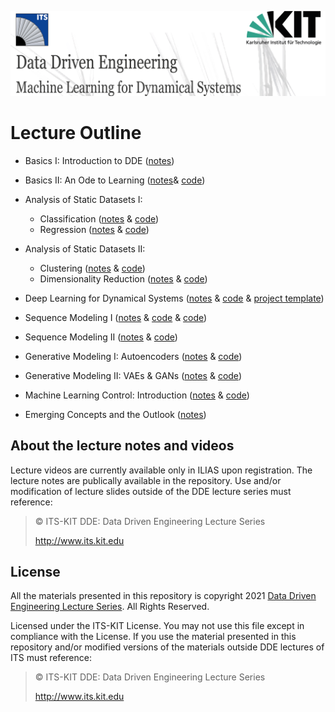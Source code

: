 [![banner](others/images/ml1.PNG)](https://www.its.kit.edu/Lehrveranstaltungen_DataDrivenEngineering_I.php)

# Lecture Outline

- Basics I: Introduction to DDE ([notes](/DDE_I_ML_Dynamical_Systems/Lecture%201/Lecture_1.pdf))

- Basics II: An Ode to Learning ([notes](/DDE_I_ML_Dynamical_Systems/Lecture%202/Lecture_2.pdf)& [code](/DDE_I_ML_Dynamical_Systems/Lecture%202/Lecture_0.ipynb))

- Analysis of Static Datasets I: 
	- Classification ([notes](/DDE_I_ML_Dynamical_Systems/Lecture%203/Lecture_3.pdf) & [code](/DDE_I_ML_Dynamical_Systems/Lecture%203/Lecture_1.ipynb))
	- Regression ([notes](/DDE_I_ML_Dynamical_Systems/Lecture%204/Lecture_4.pdf) & [code](/DDE_I_ML_Dynamical_Systems/Lecture%204/Lecture_2.ipynb))

- Analysis of Static Datasets II: 
	- Clustering ([notes](/DDE_I_ML_Dynamical_Systems/Lecture%205/Lecture_5.pdf) & [code](/DDE_I_ML_Dynamical_Systems/Lecture%205/Lecture_3.ipynb))
	- Dimensionality Reduction ([notes](/DDE_I_ML_Dynamical_Systems/Lecture%206/Lecture_6.pdf) & [code](/DDE_I_ML_Dynamical_Systems/Lecture%206/Lecture_4.ipynb))

- Deep Learning for Dynamical Systems ([notes](/DDE_I_ML_Dynamical_Systems/Lecture%207/Lecture_7.pdf) & [code](/DDE_I_ML_Dynamical_Systems/Lecture%207/Lecture_5.ipynb) & [project template](/DDE_I_ML_Dynamical_Systems/Lecture%207/SS2020_Project_Template.pdf))

- Sequence Modeling I ([notes](/DDE_I_ML_Dynamical_Systems/Lecture%208/Lecture_8.pdf) & [code](/DDE_I_ML_Dynamical_Systems/Lecture%208/Lecture_6.ipynb) & [code](/DDE_I_ML_Dynamical_Systems/Lecture%209/Lecture_6_added.ipynb))

- Sequence Modeling II ([notes](/DDE_I_ML_Dynamical_Systems/Lecture%209/Lecture_9.pdf) & [code](/DDE_I_ML_Dynamical_Systems/Lecture%209/Lecture_7.ipynb))

- Generative Modeling I: Autoencoders ([notes](/DDE_I_ML_Dynamical_Systems/Lecture%2010/Lecture_10.pdf) & [code](/DDE_I_ML_Dynamical_Systems/Lecture%2010/Lecture_8.ipynb))

- Generative Modeling II: VAEs  & GANs ([notes](/DDE_I_ML_Dynamical_Systems/Lecture%2011/Lecture_11.pdf) & [code](/DDE_I_ML_Dynamical_Systems/Lecture%2011/Lecture_9.ipynb))

- Machine Learning Control: Introduction ([notes](/DDE_I_ML_Dynamical_Systems/Lecture%2012/Lecture_12.pdf) & [code](/DDE_I_ML_Dynamical_Systems/Lecture%2012/Lecture_10.ipynb))

- Emerging Concepts and the Outlook ([notes](/DDE_I_ML_Dynamical_Systems/Lecture%2013/Lecture_13.pdf))


## About the lecture notes and videos

Lecture videos are currently available only in ILIAS upon registration. The lecture notes are publically available in the repository. Use and/or modification of lecture slides outside of the DDE lecture series must reference:

> © ITS-KIT DDE: Data Driven Engineering Lecture Series
>
> http://www.its.kit.edu

## License
All the materials presented in this repository is copyright 2021 [Data Driven Engineering Lecture Series](https://www.its.kit.edu/Lehrveranstaltungen_DataDrivenEngineering_I.php). All Rights Reserved.

Licensed under the ITS-KIT License. You may not use this file except in compliance with the License. If you use the material presented in this repository and/or modified versions of the materials outside DDE lectures of ITS must reference:

> © ITS-KIT DDE: Data Driven Engineering Lecture Series
>
> http://www.its.kit.edu
